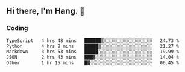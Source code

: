 ## Hi there, I'm Hang. 👋

### Coding

<!--START_SECTION:waka-->

```txt
TypeScript   4 hrs 48 mins   ██████▒░░░░░░░░░░░░░░░░░░   24.73 %
Python       4 hrs 8 mins    █████▒░░░░░░░░░░░░░░░░░░░   21.27 %
Markdown     3 hrs 53 mins   █████░░░░░░░░░░░░░░░░░░░░   19.99 %
JSON         2 hrs 43 mins   ███▓░░░░░░░░░░░░░░░░░░░░░   14.04 %
Other        1 hr 15 mins    █▓░░░░░░░░░░░░░░░░░░░░░░░   06.45 %
```

<!--END_SECTION:waka-->
